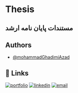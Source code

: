 # Thesis
مستندات پایان نامه ارشد
---

## Authors
- [@mohammadGhadimiAzad](https://www.github.com/MohammadGhadimiAzad)

## 🔗 Links
[![portfolio](https://img.shields.io/badge/my_portfolio-000?style=for-the-badge&logo=ko-fi&logoColor=white)](https://ghadimiazad.ir)
[![linkedin](https://img.shields.io/badge/linkedin-0A66C2?style=for-the-badge&logo=linkedin&logoColor=white)](https://www.linkedin.com/in/mohammad-ghadimi-azad-81041054/)
[![email](https://img.shields.io/badge/email-1DA1F2?style=for-the-badge&logo=gmail&logoColor=white)](mailto:mohammad.ghadimiazad@gmail.com)
